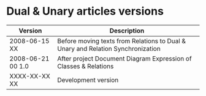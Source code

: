 ﻿Dual & Unary articles versions
==============================

| Version            | Description                                                                     |
|--------------------|---------------------------------------------------------------------------------|
| 2008-06-15 XX      | Before moving texts from Relations to Dual & Unary and Relation Synchronization |
| 2008-06-21 00  1.0 | After project Document Diagram Expression of Classes & Relations                |
| XXXX-XX-XX XX      | Development version                                                             |

